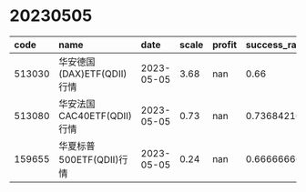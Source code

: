 # 20230505
 | code | name | date | scale | profit | success_rate | pred | 
 | :----- | :----- | :----- | :----- | :----- | :----- | :----- | 
 | 513030 | 华安德国(DAX)ETF(QDII)行情 | 2023-05-05 | 3.68 | nan | 0.66 | 1 | 
 | 513080 | 华安法国CAC40ETF(QDII)行情 | 2023-05-05 | 0.73 | nan | 0.7368421052631579 | 1 | 
 | 159655 | 华夏标普500ETF(QDII)行情 | 2023-05-05 | 0.24 | nan | 0.6666666666666666 | 1 | 
